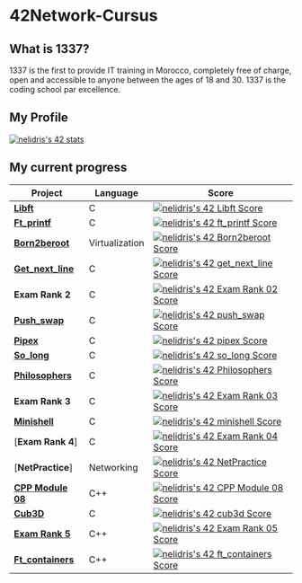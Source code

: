 # 42Network-Cursus

## What is 1337?

1337 is the first to provide IT training in Morocco, completely free of charge, open and accessible to anyone between the ages of 18 and 30. 1337 is the coding school par excellence.

## My Profile

[![nelidris's 42 stats](https://badge42.vercel.app/api/v2/cl4wty3g9005009jjxydkxwgo/stats?cursusId=21&coalitionId=80)](https://github.com/JaeSeoKim/badge42)

## My current progress

| Project                                              | Language | Score |
| ---------------------------------------------------- | -------- | ----- |
| [**Libft**](https://github.com/NorsHiden/42cursus-libft) | C        | [![nelidris's 42 Libft Score](https://badge42.vercel.app/api/v2/cl4wty3g9005009jjxydkxwgo/project/2395277)](https://github.com/JaeSeoKim/badge42) |
| [**Ft_printf**](https://github.com/NorsHiden/42cursus-ft_printf) | C        | [![nelidris's 42 ft_printf Score](https://badge42.vercel.app/api/v2/cl4wty3g9005009jjxydkxwgo/project/2412800)](#) |
| [**Born2beroot**](#) | Virtualization        | [![nelidris's 42 Born2beroot Score](https://badge42.vercel.app/api/v2/cl4wty3g9005009jjxydkxwgo/project/2423708)](#) |
| [**Get_next_line**](https://github.com/NorsHiden/42cursus-get_next_line) | C        | [![nelidris's 42 get_next_line Score](https://badge42.vercel.app/api/v2/cl4wty3g9005009jjxydkxwgo/project/2408578)](#) |
| **Exam Rank 2**                                                    | C        | [![nelidris's 42 Exam Rank 02 Score](https://badge42.vercel.app/api/v2/cl4wty3g9005009jjxydkxwgo/project/2434810)](#) |
| [**Push_swap**](https://github.com/NorsHiden/42cursus-push_swap) | C        | [![nelidris's 42 push_swap Score](https://badge42.vercel.app/api/v2/cl4wty3g9005009jjxydkxwgo/project/2436288)](#) |
| [**Pipex**](https://github.com/NorsHiden/42cursus-pipex) | C        | [![nelidris's 42 pipex Score](https://badge42.vercel.app/api/v2/cl4wty3g9005009jjxydkxwgo/project/2493719)](#) |
| [**So_long**](https://github.com/NorsHiden/42-cursus-so_long) | C        | [![nelidris's 42 so_long Score](https://badge42.vercel.app/api/v2/cl4wty3g9005009jjxydkxwgo/project/2445224)](#) |
| [**Philosophers**](https://github.com/NorsHiden/42-cursus-philosophers) | C        | [![nelidris's 42 Philosophers Score](https://badge42.vercel.app/api/v2/cl4wty3g9005009jjxydkxwgo/project/2543264)](#) |
| **Exam Rank 3**| C        | [![nelidris's 42 Exam Rank 03 Score](https://badge42.vercel.app/api/v2/cl4wty3g9005009jjxydkxwgo/project/2538034)](#) |
| [**Minishell**](https://github.com/NorsHiden/42cursus-minishell) | C        | [![nelidris's 42 minishell Score](https://badge42.vercel.app/api/v2/cl4wty3g9005009jjxydkxwgo/project/2588182)](#) |
| [**Exam Rank 4**] | C          | [![nelidris's 42 Exam Rank 04 Score](https://badge42.vercel.app/api/v2/cl4wty3g9005009jjxydkxwgo/project/2741297)](#) |
| [**NetPractice**] | Networking | [![nelidris's 42 NetPractice Score](https://badge42.vercel.app/api/v2/cl4wty3g9005009jjxydkxwgo/project/2813260)](#) |
| [**CPP Module 08**](https://github.com/NorsHiden/42cursus-cpp-modules) | C++      | [![nelidris's 42 CPP Module 08 Score](https://badge42.vercel.app/api/v2/cl4wty3g9005009jjxydkxwgo/project/2805664)](#) |
| [**Cub3D**](https://github.com/NorsHiden/42cursus-cub3d.git)         | C        | [![nelidris's 42 cub3d Score](https://badge42.vercel.app/api/v2/cl4wty3g9005009jjxydkxwgo/project/2760904)](#) |
| [**Exam Rank 5**]() | C++      | [![nelidris's 42 Exam Rank 05 Score](https://badge42.vercel.app/api/v2/cl4wty3g9005009jjxydkxwgo/project/2816429)](#) |
| [**Ft_containers**](https://github.com/NorsHiden/42cursus-ft_containers) | C++      | [![nelidris's 42 ft_containers Score](https://badge42.vercel.app/api/v2/cl4wty3g9005009jjxydkxwgo/project/2816442)](#) |

